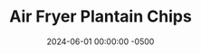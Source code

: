 ---
layout: post
title:  "Air Fryer Plantain Chips"
date:   2024-06-01 00:00:00 -0500
categories: 
- Recipes
- Finger Food
- Archive
permalink: /recipes/plantain0chips
image: /assets/Food/Finger Food/Plantain Chips/plantain-chips-cover.jpg
ing: plantainchips-ing
facts: plantainchips-facts
section1: 
start2: 
section2: 
start3: 
section3: 
start4: 
section4: 
start5: 
section5: 
Prep: 30
Rest: 
Cook: 90
Source1: https://www.allrecipes.com/recipe/270825/air-fryer-plantain-chips/
Source2:
whisk: https://s.samsungfood.com/5Bj2f 
tags: 
- plantains
- chips
- dip
- salsa
- hummus
- vegetable
- snack
Description: These plantain chips are healthy, crunchy, and great to dip in hummus (here I'm dipping in my <a href="creamy-pesto-hummus">Creamy Pesto Hummus</a>). They're the best replacement for standard chips while still feeling like the real deal (sorry sliced peppers and carrots, you're great too)
Instructions: 
- Cut the ends off the plantain, and peel with a knife. Thinly slice your plantain, and add to a medium bowl. Drizzle with oil, and season with garlic, onion, salt, and turmeric<br><Br>

- Lightly spray the basket with oil. Arrange in a single layer in your air fryer basket (you may need to fry in 2 batches). Lightly spray the tops with oil<br><br>

- Air fry at 400F for about 10 minutes, or until golden brown, but not burnt. Transfer to a wire rack to cool and crisp<br><br>
- <center><img src="/assets/Food/Finger Food/Plantain Chips/plantain-chips-3.jpg" alt="" class="instruction-image"></center><br>

- Note - Ideally, you want a green plantain, and to slice it on a mandoline.  An underripe plantain and very thin cuts will lead to plantain chips that get very crispy.  My plantain was on the yellow/brown end, and I cut them too thick with a knife.  Still delicious, but not very crispy
---